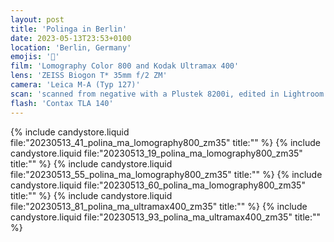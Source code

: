 ```yaml
---
layout: post
title: 'Polinga in Berlin'
date: 2023-05-13T23:53+0100
location: 'Berlin, Germany'
emojis: '🔞'
film: 'Lomography Color 800 and Kodak Ultramax 400'
lens: 'ZEISS Biogon T* 35mm f/2 ZM'
camera: 'Leica M-A (Typ 127)'
scan: 'scanned from negative with a Plustek 8200i, edited in Lightroom'
flash: 'Contax TLA 140'
---
```


{% include candystore.liquid file:"20230513_41_polina_ma_lomography800_zm35" title:"" %}
{% include candystore.liquid file:"20230513_19_polina_ma_lomography800_zm35" title:"" %}
{% include candystore.liquid file:"20230513_55_polina_ma_lomography800_zm35" title:"" %}
{% include candystore.liquid file:"20230513_60_polina_ma_lomography800_zm35" title:"" %}
{% include candystore.liquid file:"20230513_81_polina_ma_ultramax400_zm35" title:"" %}
{% include candystore.liquid file:"20230513_93_polina_ma_ultramax400_zm35" title:"" %}